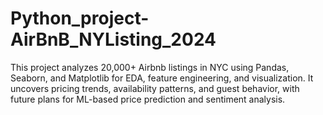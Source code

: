 # Python_project-AirBnB_NYListing_2024
This project analyzes 20,000+ Airbnb listings in NYC using Pandas, Seaborn, and Matplotlib for EDA, feature engineering, and visualization. It uncovers pricing trends, availability patterns, and guest behavior, with future plans for ML-based price prediction and sentiment analysis.
